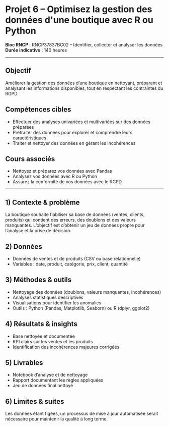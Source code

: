 # Projet 6 – Optimisez la gestion des données d'une boutique avec R ou Python

**Bloc RNCP** : RNCP37837BC02 – Identifier, collecter et analyser les données  
**Durée indicative** : 140 heures  

---

## Objectif
Améliorer la gestion des données d’une boutique en nettoyant, préparant et analysant les informations disponibles, tout en respectant les contraintes du RGPD.

## Compétences cibles
- Effectuer des analyses univariées et multivariées sur des données préparées  
- Prétraiter des données pour explorer et comprendre leurs caractéristiques  
- Traiter et nettoyer des données en gérant les incohérences  

## Cours associés
- Nettoyez et préparez vos données avec Pandas  
- Analysez vos données avec R ou Python  
- Assurez la conformité de vos données avec le RGPD  

---

## 1) Contexte & problème
La boutique souhaite fiabiliser sa base de données (ventes, clients, produits) qui contient des erreurs, des doublons et des valeurs manquantes. L’objectif est d’obtenir un jeu de données propre pour l’analyse et la prise de décision.

## 2) Données
- Données de ventes et de produits (CSV ou base relationnelle)  
- Variables : date, produit, catégorie, prix, client, quantité  

## 3) Méthodes & outils
- Nettoyage des données (doublons, valeurs manquantes, incohérences)  
- Analyses statistiques descriptives  
- Visualisations pour identifier les anomalies  
- Outils : Python (Pandas, Matplotlib, Seaborn) ou R (dplyr, ggplot2)  

## 4) Résultats & insights
- Base nettoyée et documentée  
- KPI clairs sur les ventes et les produits  
- Identification des incohérences majeures corrigées  

## 5) Livrables
- Notebook d’analyse et de nettoyage  
- Rapport documentant les règles appliquées  
- Jeu de données final nettoyé  

## 6) Limites & suites
Les données étant figées, un processus de mise à jour automatisée serait nécessaire pour maintenir la qualité à long terme.
